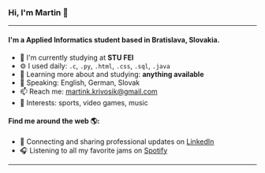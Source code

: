 ### Hi, I'm Martin 👋
---

#### I'm a Applied Informatics student based in Bratislava, Slovakia.

- 🏢 I'm currently studying at **STU FEI**
- ⚙️ I used daily: `.c`, `.py`, `.html`, `.css`, `.sql`, `.java` 
- 🌱 Learning more about and studying: **anything available**
- :microphone: Speaking: English, German, Slovak
- 📫 Reach me: martink.krivosik@gmail.com
- 💜 Interests: sports, video games, music

#### Find me around the web 🌎:
- 💼 Connecting and sharing professional updates on <a href="https://www.linkedin.com/in/martin-krivošík/">LinkedIn</a>
- 🎧 Listening to all my favorite jams on <a href="https://open.spotify.com/user/martinkrivosik?si=96181e3fa0284800">Spotify</a>

---
